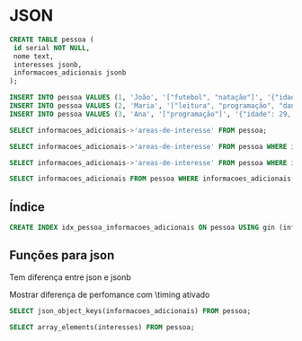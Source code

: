 # JSON

```sql
CREATE TABLE pessoa ( 
 id serial NOT NULL,
 nome text,
 interesses jsonb,
 informacoes_adicionais jsonb
);
```

```sql
INSERT INTO pessoa VALUES (1, 'João', '["futebol", "natação"]', '{"idade": 28, "time": "Chapecoense"}');
INSERT INTO pessoa VALUES (2, 'Maria', '["leitura", "programação", "dança"]', '{"idade": 39, "trabalha-com-programacao": true, "area": "back-end"}');
INSERT INTO pessoa VALUES (3, 'Ana', '["programação"]', '{"idade": 29, "trabalha-com-programacao": false, "area": "front-end", "areas-de-interesse": ["mobile", "design"]}');
```

```sql
SELECT informacoes_adicionais->'areas-de-interesse' FROM pessoa;
```

```sql
SELECT informacoes_adicionais->'areas-de-interesse' FROM pessoa WHERE informacoes_adicionais ? 'areas-de-interesse';
```

```sql
SELECT informacoes_adicionais->'areas-de-interesse' FROM pessoa WHERE informacoes_adicionais @> '{"areas-de-interesse": ["mobile"]}';
```

```sql
SELECT informacoes_adicionais FROM pessoa WHERE informacoes_adicionais->'area' = '"back-end"';
```

## Índice

```sql
CREATE INDEX idx_pessoa_informacoes_adicionais ON pessoa USING gin (informacoes_adicionais);
```

## Funções para json

Tem diferença entre json e jsonb

Mostrar diferença de perfomance com \timing ativado

```sql
SELECT json_object_keys(informacoes_adicionais) FROM pessoa;
```

```sql
SELECT array_elements(interesses) FROM pessoa;
```

```sql
```

